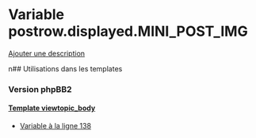 # Variable postrow.displayed.MINI_POST_IMG
[Ajouter une description](https://fa-tvars.appspot.com/postrow.displayed.MINI_POST_IMG)

n## Utilisations dans les templates

### Version phpBB2

#### [Template viewtopic_body](subsilver/viewtopic_body.md)
* [Variable à la ligne 138](../subsilver/viewtopic_body.tpl#L138)